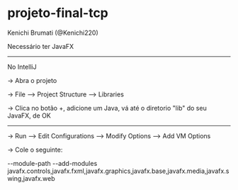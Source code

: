 # projeto-final-tcp

Kenichi Brumati (@Kenichi220)

Necessário ter JavaFX
 
----------------------------------------------------------------------------------------- 

No IntelliJ

  -> Abra o projeto
  
  -> File --> Project Structure --> Libraries
  
  -> Clica no botão +, adicione um Java, vá até o diretorio "lib" do seu JavaFX, de OK
  
-----------------------------------------------------------------------------------------

  -> Run --> Edit Configurations --> Modify Options --> Add VM Options
  
  -> Cole o seguinte: 

--module-path <seu diretorio lib do JavaFX> --add-modules javafx.controls,javafx.fxml,javafx.graphics,javafx.base,javafx.media,javafx.swing,javafx.web 
